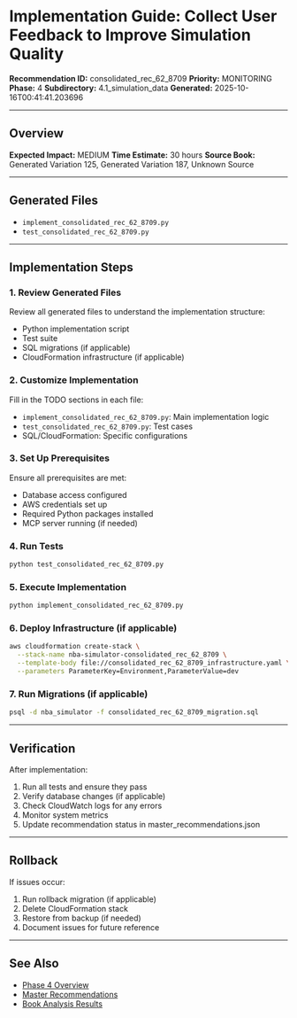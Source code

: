 # Implementation Guide: Collect User Feedback to Improve Simulation Quality

**Recommendation ID:** consolidated_rec_62_8709
**Priority:** MONITORING
**Phase:** 4
**Subdirectory:** 4.1_simulation_data
**Generated:** 2025-10-16T00:41:41.203696

---

## Overview



**Expected Impact:** MEDIUM
**Time Estimate:** 30 hours
**Source Book:** Generated Variation 125, Generated Variation 187, Unknown Source

---

## Generated Files

- `implement_consolidated_rec_62_8709.py`
- `test_consolidated_rec_62_8709.py`

---

## Implementation Steps

### 1. Review Generated Files

Review all generated files to understand the implementation structure:
- Python implementation script
- Test suite
- SQL migrations (if applicable)
- CloudFormation infrastructure (if applicable)

### 2. Customize Implementation

Fill in the TODO sections in each file:
- `implement_consolidated_rec_62_8709.py`: Main implementation logic
- `test_consolidated_rec_62_8709.py`: Test cases
- SQL/CloudFormation: Specific configurations

### 3. Set Up Prerequisites

Ensure all prerequisites are met:
- Database access configured
- AWS credentials set up
- Required Python packages installed
- MCP server running (if needed)

### 4. Run Tests

```bash
python test_consolidated_rec_62_8709.py
```

### 5. Execute Implementation

```bash
python implement_consolidated_rec_62_8709.py
```

### 6. Deploy Infrastructure (if applicable)

```bash
aws cloudformation create-stack \
  --stack-name nba-simulator-consolidated_rec_62_8709 \
  --template-body file://consolidated_rec_62_8709_infrastructure.yaml \
  --parameters ParameterKey=Environment,ParameterValue=dev
```

### 7. Run Migrations (if applicable)

```bash
psql -d nba_simulator -f consolidated_rec_62_8709_migration.sql
```

---

## Verification

After implementation:
1. Run all tests and ensure they pass
2. Verify database changes (if applicable)
3. Check CloudWatch logs for any errors
4. Monitor system metrics
5. Update recommendation status in master_recommendations.json

---

## Rollback

If issues occur:
1. Run rollback migration (if applicable)
2. Delete CloudFormation stack
3. Restore from backup (if needed)
4. Document issues for future reference

---

## See Also

- [Phase 4 Overview](/Users/ryanranft/nba-simulator-aws/docs/phases/phase_4/)
- [Master Recommendations](/Users/ryanranft/nba-mcp-synthesis/analysis_results/master_recommendations.json)
- [Book Analysis Results](/Users/ryanranft/nba-mcp-synthesis/analysis_results/)
